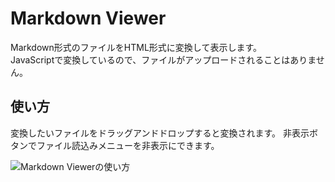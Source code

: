 # Markdown Viewer

Markdown形式のファイルをHTML形式に変換して表示します。  
JavaScriptで変換しているので、ファイルがアップロードされることはありません。

## 使い方

変換したいファイルをドラッグアンドドロップすると変換されます。
非表示ボタンでファイル読込みメニューを非表示にできます。

![Markdown Viewerの使い方](https://i.gyazo.com/b9d2393e7272024c5eb1ea6ed85a151d.gif)

